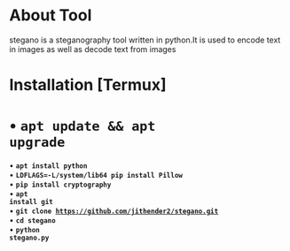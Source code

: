 # About Tool 
stegano is a steganography tool written in python.It is used to encode text in images as well as decode text from images 
# Installation [Termux]
# • <code><b>apt update && apt upgrade</b> </code></br>
• <code><b>apt install python</b> </code></br>
• <code><b>LDFLAGS=-L/system/lib64 pip install Pillow</b></code></br>
• <code><b>pip install cryptography</b> </code></br>
• <code><b>apt install git</b> </code></br>
• <code><b>git clone https://github.com/jithender2/stegano.git</b></code></br>
• <code><b>cd stegano</b></code></br>
• <code><b>python stegano.py</b></code></br>
